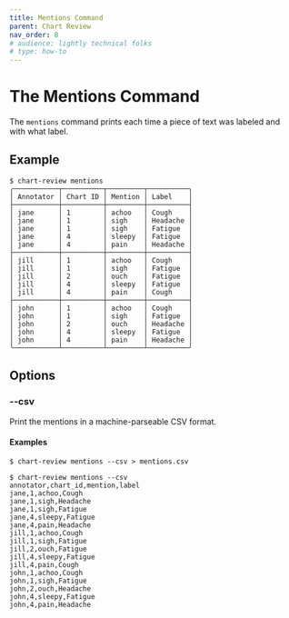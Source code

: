```yaml
---
title: Mentions Command
parent: Chart Review
nav_order: 8
# audience: lightly technical folks
# type: how-to
---
```


# The Mentions Command

The `mentions` command prints each time a piece of text was labeled
and with what label.

## Example

```shell
$ chart-review mentions
╭───────────┬──────────┬─────────┬──────────╮
│ Annotator │ Chart ID │ Mention │ Label    │
├───────────┼──────────┼─────────┼──────────┤
│ jane      │ 1        │ achoo   │ Cough    │
│ jane      │ 1        │ sigh    │ Headache │
│ jane      │ 1        │ sigh    │ Fatigue  │
│ jane      │ 4        │ sleepy  │ Fatigue  │
│ jane      │ 4        │ pain    │ Headache │
├───────────┼──────────┼─────────┼──────────┤
│ jill      │ 1        │ achoo   │ Cough    │
│ jill      │ 1        │ sigh    │ Fatigue  │
│ jill      │ 2        │ ouch    │ Fatigue  │
│ jill      │ 4        │ sleepy  │ Fatigue  │
│ jill      │ 4        │ pain    │ Cough    │
├───────────┼──────────┼─────────┼──────────┤
│ john      │ 1        │ achoo   │ Cough    │
│ john      │ 1        │ sigh    │ Fatigue  │
│ john      │ 2        │ ouch    │ Headache │
│ john      │ 4        │ sleepy  │ Fatigue  │
│ john      │ 4        │ pain    │ Headache │
╰───────────┴──────────┴─────────┴──────────╯
```

## Options

### --csv

Print the mentions in a machine-parseable CSV format.

#### Examples
```shell
$ chart-review mentions --csv > mentions.csv
```

```shell
$ chart-review mentions --csv
annotator,chart_id,mention,label
jane,1,achoo,Cough
jane,1,sigh,Headache
jane,1,sigh,Fatigue
jane,4,sleepy,Fatigue
jane,4,pain,Headache
jill,1,achoo,Cough
jill,1,sigh,Fatigue
jill,2,ouch,Fatigue
jill,4,sleepy,Fatigue
jill,4,pain,Cough
john,1,achoo,Cough
john,1,sigh,Fatigue
john,2,ouch,Headache
john,4,sleepy,Fatigue
john,4,pain,Headache
```
